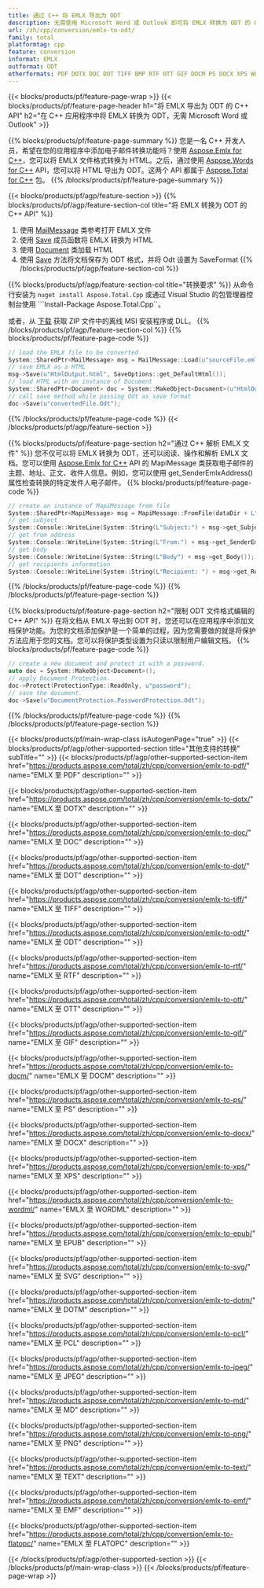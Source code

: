 ```yaml
---
title: 通过 C++ 将 EMLX 导出为 ODT
description: 无需使用 Microsoft Word 或 Outlook 即可将 EMLX 转换为 ODT 的 C++ API
url: /zh/cpp/conversion/emlx-to-odt/
family: total
platformtag: cpp
feature: conversion
informat: EMLX
outformat: ODT
otherformats: PDF DOTX DOC DOT TIFF BMP RTF OTT GIF DOCM PS DOCX XPS WORDML EPUB SVG DOTM PCL JPEG MD PNG TEXT EMF FLATOPC
---
```

{{< blocks/products/pf/feature-page-wrap >}}
{{< blocks/products/pf/feature-page-header h1="将 EMLX 导出为 ODT 的 C++ API" h2="在 C++ 应用程序中将 EMLX 转换为 ODT，无需 Microsoft Word 或 Outlook" >}}

{{% blocks/products/pf/feature-page-summary %}}
您是一名 C++ 开发人员，希望在您的应用程序中添加电子邮件转换功能吗？使用 [Aspose.Emlx for C++](https://products.aspose.com/emlx/cpp/)，您可以将 EMLX 文件格式转换为 HTML。之后，通过使用 [Aspose.Words for C++](https://products.aspose.com/words/cpp/) API，您可以将 HTML 导出为 ODT。这两个 API 都属于 [Aspose.Total for C++](https://products.aspose.com/total/cpp/) 包。 
{{% /blocks/products/pf/feature-page-summary  %}}

{{< blocks/products/pf/agp/feature-section >}}
{{% blocks/products/pf/agp/feature-section-col title="将 EMLX 转换为 ODT 的 C++ API" %}}
1. 使用 [MailMessage](https://reference.aspose.com/emlx/cpp/class/aspose.emlx.mail_message) 类参考打开 EMLX 文件
2. 使用 [Save](https://reference.aspose.com/emlx/cpp/class/aspose.emlx.mail_message#a7e7c6b50c8db5a8bcc6934db02b4a786) 成员函数将 EMLX 转换为 HTML
3. 使用 [Document](https://reference.aspose.com/words/cpp/class/aspose.words.document) 类加载 HTML
4. 使用 [Save](https://reference.aspose.com/words/cpp/class/aspose.words.document#save_string_saveformat) 方法将文档保存为 ODT 格式，并将 Odt 设置为 SaveFormat
{{% /blocks/products/pf/agp/feature-section-col %}}

{{% blocks/products/pf/agp/feature-section-col title="转换要求" %}}
从命令行安装为 ```nuget install Aspose.Total.Cpp``` 或通过 Visual Studio 的包管理器控制台使用 ```Install-Package Aspose.Total.Cpp``。

或者，从 [下载](https://downloads.aspose.com/total/cpp) 获取 ZIP 文件中的离线 MSI 安装程序或 DLL。
{{% /blocks/products/pf/agp/feature-section-col %}}
{{% blocks/products/pf/feature-page-code %}}

```cpp
// load the EMLX file to be converted
System::SharedPtr<MailMessage> msg = MailMessage::Load(u"sourceFile.emlx");
// save EMLX as a HTML 
msg->Save(u"HtmlOutput.html", SaveOptions::get_DefaultHtml());  
// load HTML with an instance of Document
System::SharedPtr<Document> doc = System::MakeObject<Document>(u"HtmlOutput.html");
// call save method while passing Odt as save format
doc->Save(u"convertedFile.Odt");
```

{{% /blocks/products/pf/feature-page-code %}}
{{< /blocks/products/pf/agp/feature-section >}}

{{% blocks/products/pf/feature-page-section  h2="通过 C++ 解析 EMLX 文件" %}}
您不仅可以将 EMLX 转换为 ODT，还可以阅读、操作和解析 EMLX 文档。您可以使用 [Aspose.Emlx for C++](https://products.aspose.com/emlx/cpp/) API 的 MapiMessage 类获取电子邮件的主题、地址、正文、收件人信息。例如，您可以使用 get_SenderEmlxAddress() 属性检查转换的特定发件人电子邮件。
{{% blocks/products/pf/feature-page-code %}}

```cpp
// create an instance of MapiMessage from file
System::SharedPtr<MapiMessage> msg = MapiMessage::FromFile(dataDir + L"message.emlx");
// get subject
System::Console::WriteLine(System::String(L"Subject:") + msg->get_Subject());
// get from address
System::Console::WriteLine(System::String(L"From:") + msg->get_SenderEmlxAddress());
// get body
System::Console::WriteLine(System::String(L"Body") + msg->get_Body());
// get recipients information
System::Console::WriteLine(System::String(L"Recipient: ") + msg->get_Recipients());
```
{{% /blocks/products/pf/feature-page-code  %}}
{{% /blocks/products/pf/feature-page-section %}}

{{% blocks/products/pf/feature-page-section  h2="限制 ODT 文件格式编辑的 C++ API" %}}
在将文档从 EMLX 导出到 ODT 时，您还可以在应用程序中添加文档保护功能。为您的文档添加保护是一个简单的过程，因为您需要做的就是将保护方法应用于您的文档。您可以将保护类型设置为只读以限制用户编辑文档。
{{% blocks/products/pf/feature-page-code %}}

```cpp
// create a new document and protect it with a password.
auto doc = System::MakeObject<Document>();
// apply Document Protection.
doc->Protect(ProtectionType::ReadOnly, u"password");
// save the document.
doc->Save(u"DocumentProtection.PasswordProtection.Odt");
```
{{% /blocks/products/pf/feature-page-code  %}}
{{% /blocks/products/pf/feature-page-section %}}

{{< blocks/products/pf/main-wrap-class isAutogenPage="true" >}}
{{< blocks/products/pf/agp/other-supported-section title="其他支持的转换" subTitle="" >}}
{{< blocks/products/pf/agp/other-supported-section-item href="https://products.aspose.com/total/zh/cpp/conversion/emlx-to-pdf/" name="EMLX 至 PDF" description="" >}}

{{< blocks/products/pf/agp/other-supported-section-item href="https://products.aspose.com/total/zh/cpp/conversion/emlx-to-dotx/" name="EMLX 至 DOTX" description="" >}}

{{< blocks/products/pf/agp/other-supported-section-item href="https://products.aspose.com/total/zh/cpp/conversion/emlx-to-doc/" name="EMLX 至 DOC" description="" >}}

{{< blocks/products/pf/agp/other-supported-section-item href="https://products.aspose.com/total/zh/cpp/conversion/emlx-to-dot/" name="EMLX 至 DOT" description="" >}}

{{< blocks/products/pf/agp/other-supported-section-item href="https://products.aspose.com/total/zh/cpp/conversion/emlx-to-tiff/" name="EMLX 至 TIFF" description="" >}}

{{< blocks/products/pf/agp/other-supported-section-item href="https://products.aspose.com/total/zh/cpp/conversion/emlx-to-odt/" name="EMLX 至 ODT" description="" >}}

{{< blocks/products/pf/agp/other-supported-section-item href="https://products.aspose.com/total/zh/cpp/conversion/emlx-to-rtf/" name="EMLX 至 RTF" description="" >}}

{{< blocks/products/pf/agp/other-supported-section-item href="https://products.aspose.com/total/zh/cpp/conversion/emlx-to-ott/" name="EMLX 至 OTT" description="" >}}

{{< blocks/products/pf/agp/other-supported-section-item href="https://products.aspose.com/total/zh/cpp/conversion/emlx-to-gif/" name="EMLX 至 GIF" description="" >}}

{{< blocks/products/pf/agp/other-supported-section-item href="https://products.aspose.com/total/zh/cpp/conversion/emlx-to-docm/" name="EMLX 至 DOCM" description="" >}}

{{< blocks/products/pf/agp/other-supported-section-item href="https://products.aspose.com/total/zh/cpp/conversion/emlx-to-ps/" name="EMLX 至 PS" description="" >}}

{{< blocks/products/pf/agp/other-supported-section-item href="https://products.aspose.com/total/zh/cpp/conversion/emlx-to-docx/" name="EMLX 至 DOCX" description="" >}}

{{< blocks/products/pf/agp/other-supported-section-item href="https://products.aspose.com/total/zh/cpp/conversion/emlx-to-xps/" name="EMLX 至 XPS" description="" >}}

{{< blocks/products/pf/agp/other-supported-section-item href="https://products.aspose.com/total/zh/cpp/conversion/emlx-to-wordml/" name="EMLX 至 WORDML" description="" >}}

{{< blocks/products/pf/agp/other-supported-section-item href="https://products.aspose.com/total/zh/cpp/conversion/emlx-to-epub/" name="EMLX 至 EPUB" description="" >}}

{{< blocks/products/pf/agp/other-supported-section-item href="https://products.aspose.com/total/zh/cpp/conversion/emlx-to-svg/" name="EMLX 至 SVG" description="" >}}

{{< blocks/products/pf/agp/other-supported-section-item href="https://products.aspose.com/total/zh/cpp/conversion/emlx-to-dotm/" name="EMLX 至 DOTM" description="" >}}

{{< blocks/products/pf/agp/other-supported-section-item href="https://products.aspose.com/total/zh/cpp/conversion/emlx-to-pcl/" name="EMLX 至 PCL" description="" >}}

{{< blocks/products/pf/agp/other-supported-section-item href="https://products.aspose.com/total/zh/cpp/conversion/emlx-to-jpeg/" name="EMLX 至 JPEG" description="" >}}

{{< blocks/products/pf/agp/other-supported-section-item href="https://products.aspose.com/total/zh/cpp/conversion/emlx-to-md/" name="EMLX 至 MD" description="" >}}

{{< blocks/products/pf/agp/other-supported-section-item href="https://products.aspose.com/total/zh/cpp/conversion/emlx-to-png/" name="EMLX 至 PNG" description="" >}}

{{< blocks/products/pf/agp/other-supported-section-item href="https://products.aspose.com/total/zh/cpp/conversion/emlx-to-text/" name="EMLX 至 TEXT" description="" >}}

{{< blocks/products/pf/agp/other-supported-section-item href="https://products.aspose.com/total/zh/cpp/conversion/emlx-to-emf/" name="EMLX 至 EMF" description="" >}}

{{< blocks/products/pf/agp/other-supported-section-item href="https://products.aspose.com/total/zh/cpp/conversion/emlx-to-flatopc/" name="EMLX 至 FLATOPC" description="" >}}


{{< /blocks/products/pf/agp/other-supported-section >}}
{{< /blocks/products/pf/main-wrap-class >}}
{{< /blocks/products/pf/feature-page-wrap >}}